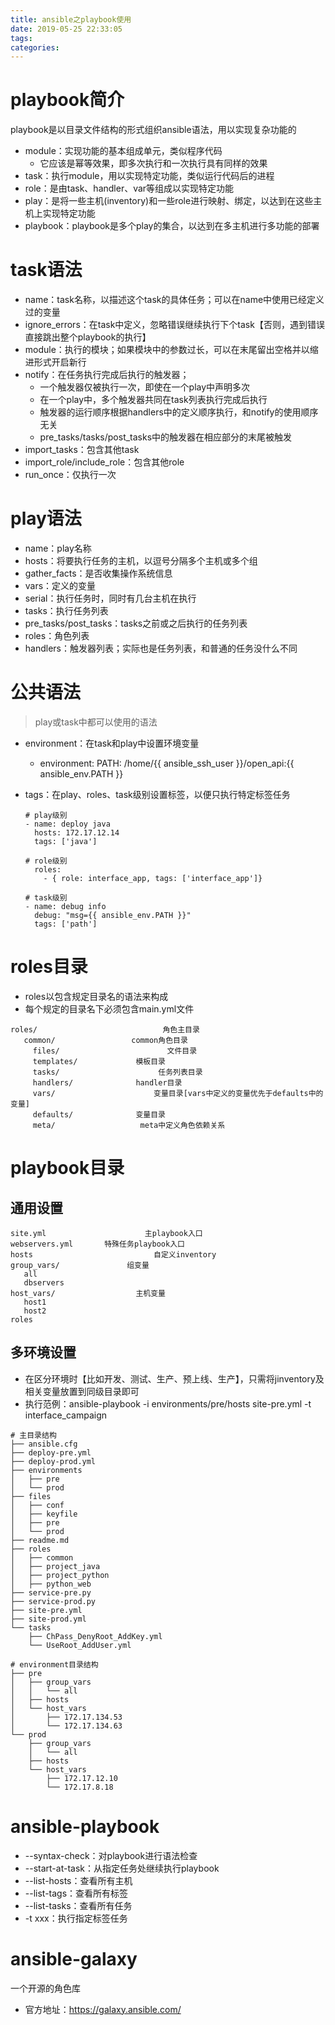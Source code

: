 ```yaml
---
title: ansible之playbook使用
date: 2019-05-25 22:33:05
tags:
categories:
---
```


# playbook简介
playbook是以目录文件结构的形式组织ansible语法，用以实现复杂功能的

* module：实现功能的基本组成单元，类似程序代码
    - 它应该是幂等效果，即多次执行和一次执行具有同样的效果
* task：执行module，用以实现特定功能，类似运行代码后的进程
* role：是由task、handler、var等组成以实现特定功能
* play：是将一些主机(inventory)和一些role进行映射、绑定，以达到在这些主机上实现特定功能
* playbook：playbook是多个play的集合，以达到在多主机进行多功能的部署

# task语法
* name：task名称，以描述这个task的具体任务；可以在name中使用已经定义过的变量
* ignore_errors：在task中定义，忽略错误继续执行下个task【否则，遇到错误直接跳出整个playbook的执行】
* module：执行的模块；如果模块中的参数过长，可以在末尾留出空格并以缩进形式开启新行
* notify：在任务执行完成后执行的触发器；
    - 一个触发器仅被执行一次，即使在一个play中声明多次
    - 在一个play中，多个触发器共同在task列表执行完成后执行
    - 触发器的运行顺序根据handlers中的定义顺序执行，和notify的使用顺序无关
    - pre_tasks/tasks/post_tasks中的触发器在相应部分的末尾被触发
* import_tasks：包含其他task
* import_role/include_role：包含其他role
* run_once：仅执行一次

# play语法
* name：play名称
* hosts：将要执行任务的主机，以逗号分隔多个主机或多个组
* gather_facts：是否收集操作系统信息
* vars：定义的变量
* serial：执行任务时，同时有几台主机在执行
* tasks：执行任务列表
* pre_tasks/post_tasks：tasks之前或之后执行的任务列表
* roles：角色列表
* handlers：触发器列表；实际也是任务列表，和普通的任务没什么不同

# 公共语法
>play或task中都可以使用的语法

* environment：在task和play中设置环境变量
    -   environment: PATH: /home/{{ ansible_ssh_user }}/open_api:{{ ansible_env.PATH }}
* tags：在play、roles、task级别设置标签，以便只执行特定标签任务

    ```
    # play级别
    - name: deploy java
      hosts: 172.17.12.14
      tags: ['java']

    # role级别
      roles:
        - { role: interface_app, tags: ['interface_app']}

    # task级别
    - name: debug info
      debug: "msg={{ ansible_env.PATH }}"
      tags: ['path']
    ```

# roles目录
* roles以包含规定目录名的语法来构成
* 每个规定的目录名下必须包含main.yml文件

```
roles/                            角色主目录
   common/                 common角色目录
     files/                        文件目录
     templates/             模板目录
     tasks/                      任务列表目录
     handlers/              handler目录
     vars/                      变量目录[vars中定义的变量优先于defaults中的变量]
     defaults/              变量目录
     meta/                   meta中定义角色依赖关系
```

# playbook目录
## 通用设置
```
site.yml                      主playbook入口
webservers.yml       特殊任务playbook入口
hosts                           自定义inventory
group_vars/               组变量
   all
   dbservers
host_vars/                  主机变量
   host1
   host2
roles
```
## 多环境设置
* 在区分环境时【比如开发、测试、生产、预上线、生产】，只需将jinventory及相关变量放置到同级目录即可
* 执行范例：ansible-playbook -i environments/pre/hosts site-pre.yml -t interface_campaign

```
# 主目录结构
├── ansible.cfg
├── deploy-pre.yml
├── deploy-prod.yml
├── environments
│   ├── pre
│   └── prod
├── files
│   ├── conf
│   ├── keyfile
│   ├── pre
│   └── prod
├── readme.md
├── roles
│   ├── common
│   ├── project_java
│   ├── project_python
│   ├── python_web
├── service-pre.py
├── service-prod.py
├── site-pre.yml
├── site-prod.yml
└── tasks
    ├── ChPass_DenyRoot_AddKey.yml
    └── UseRoot_AddUser.yml

# environment目录结构
├── pre
│   ├── group_vars
│   │   └── all
│   ├── hosts
│   └── host_vars
│       ├── 172.17.134.53
│       └── 172.17.134.63
└── prod
    ├── group_vars
    │   └── all
    ├── hosts
    └── host_vars
        ├── 172.17.12.10
        └── 172.17.8.18
```

# ansible-playbook
* --syntax-check：对playbook进行语法检查
* --start-at-task：从指定任务处继续执行playbook
* --list-hosts：查看所有主机
* --list-tags：查看所有标签
* --list-tasks：查看所有任务
* -t xxx：执行指定标签任务

# ansible-galaxy
一个开源的角色库

* 官方地址：<https://galaxy.ansible.com/>
 